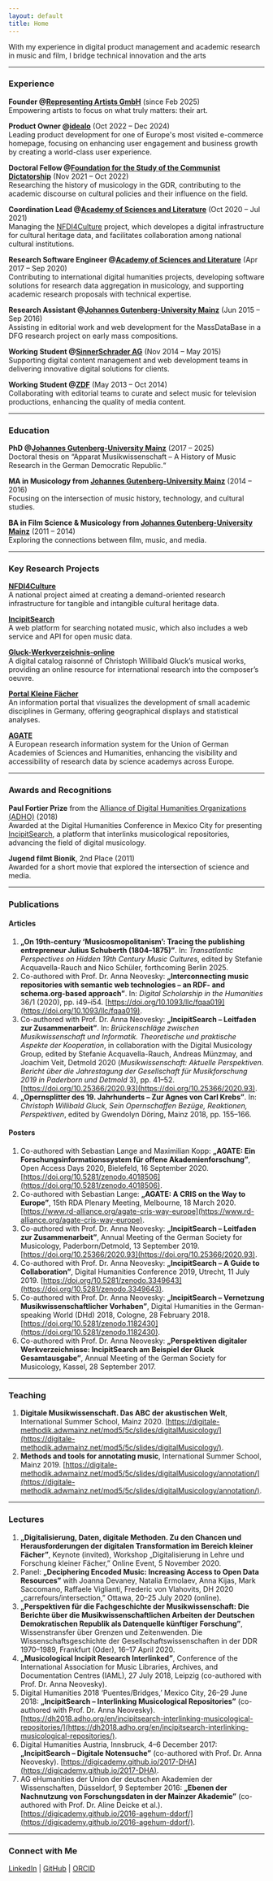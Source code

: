 ```yaml
---
layout: default
title: Home
---
```


With my experience in digital product management and academic research in music and film, I bridge technical innovation and the arts

---

### Experience

**Founder @[Representing Artists GmbH]((https://www.representingartists.com))** (since Feb 2025)  
Empowering artists to focus on what truly matters: their art.

**Product Owner @[idealo](https://www.idealo.de)** (Oct 2022 – Dec 2024)  
Leading product development for one of Europe's most visited e-commerce homepage, focusing on enhancing user engagement and business growth by creating a world-class user experience.

**Doctoral Fellow @[Foundation for the Study of the Communist Dictatorship](https://www.bundesstiftung-aufarbeitung.de)** (Nov 2021 – Oct 2022)  
Researching the history of musicology in the GDR, contributing to the academic discourse on cultural policies and their influence on the field.

**Coordination Lead @[Academy of Sciences and Literature](https://www.adwmainz.de)** (Oct 2020 – Jul 2021)  
Managing the [NFDI4Culture](https://nfdi4culture.de/) project, which developes a digital infrastructure for cultural heritage data, and facilitates collaboration among national cultural institutions.

**Research Software Engineer @[Academy of Sciences and Literature](https://www.adwmainz.de)** (Apr 2017 – Sep 2020)  
Contributing to international digital humanities projects, developing software solutions for research data aggregation in musicology, and supporting academic research proposals with technical expertise.

**Research Assistant @[Johannes Gutenberg-University Mainz](https://www.uni-mainz.de)** (Jun 2015 – Sep 2016)  
Assisting in editorial work and web development for the MassDataBase in a DFG research project on early mass compositions.

**Working Student @[SinnerSchrader AG](https://www.sinnerschrader.com)** (Nov 2014 – May 2015)  
Supporting digital content management and web development teams in delivering innovative digital solutions for clients.

**Working Student @[ZDF](https://www.zdf.de)** (May 2013 – Oct 2014)  
Collaborating with editorial teams to curate and select music for television productions, enhancing the quality of media content.

---

### Education

**PhD @[Johannes Gutenberg-University Mainz](https://www.uni-mainz.de)** (2017 – 2025)  
Doctoral thesis on “Apparat Musikwissenschaft – A History of Music Research in the German Democratic Republic.“

**MA in Musicology from [Johannes Gutenberg-University Mainz](https://www.uni-mainz.de)** (2014 – 2016)  
Focusing on the intersection of music history, technology, and cultural studies.

**BA in Film Science & Musicology from [Johannes Gutenberg-University Mainz](https://www.uni-mainz.de)** (2011 – 2014)  
Exploring the connections between film, music, and media.

---

### Key Research Projects

**[NFDI4Culture](https://nfdi4culture.de)**  
A national project aimed at creating a demand-oriented research infrastructure for tangible and intangible cultural heritage data.

**[IncipitSearch](https://incipitsearch.adwmainz.net)**  
A web platform for searching notated music, which also includes a web service and API for open music data.

**[Gluck-Werkverzeichnis-online](https://www.gluck-gesamtausgabe.de)**  
A digital catalog raisonné of Christoph Willibald Gluck’s musical works, providing an online resource for international research into the composer’s oeuvre.

**[Portal Kleine Fächer](https://www.kleinefaecher.de)**  
An information portal that visualizes the development of small academic disciplines in Germany, offering geographical displays and statistical analyses.

**[AGATE](https://agate.academy)**  
A European research information system for the Union of German Academies of Sciences and Humanities, enhancing the visibility and accessibility of research data by science academys across Europe.

---

### Awards and Recognitions

**Paul Fortier Prize** from the [Alliance of Digital Humanities Organizations (ADHO)](https://www.adho.org) (2018)  
Awarded at the Digital Humanities Conference in Mexico City for presenting [IncipitSearch](https://dh2018.adho.org/en/incipitsearch-interlinking-musicological-repositories/), a platform that interlinks musicological repositories, advancing the field of digital musicology.

**Jugend filmt Bionik**, 2nd Place (2011)  
Awarded for a short movie that explored the intersection of science and media.

---

### Publications

#### Articles

1. **„On 19th-century ‘Musicosmopolitanism’: Tracing the publishing entrepreneur Julius Schuberth (1804–1875)”**. In: *Transatlantic Perspectives on Hidden 19th Century Music Cultures*, edited by Stefanie Acquavella-Rauch and Nico Schüler, forthcoming Berlin 2025.
2. Co-authored with Prof. Dr. Anna Neovesky: **„Interconnecting music repositories with semantic web technologies – an RDF- and schema.org-based approach”**. In: *Digital Scholarship in the Humanities* 36/1 (2020), pp. i49–i54. [https://doi.org/10.1093/llc/fqaa019](https://doi.org/10.1093/llc/fqaa019).
3. Co-authored with Prof. Dr. Anna Neovesky: **„IncipitSearch – Leitfaden zur Zusammenarbeit”**. In: *Brückenschläge zwischen Musikwissenschaft und Informatik. Theoretische und praktische Aspekte der Kooperation*, in collaboration with the Digital Musicology Group, edited by Stefanie Acquavella-Rauch, Andreas Münzmay, and Joachim Veit, Detmold 2020 (*Musikwissenschaft: Aktuelle Perspektiven. Bericht über die Jahrestagung der Gesellschaft für Musikforschung 2019 in Paderborn und Detmold* 3), pp. 41–52. [https://doi.org/10.25366/2020.93](https://doi.org/10.25366/2020.93).
4. **„Opernsplitter des 19. Jahrhunderts – Zur Agnes von Carl Krebs”**. In: *Christoph Willibald Gluck, Sein Opernschaffen Bezüge, Reaktionen, Perspektiven*, edited by Gwendolyn Döring, Mainz 2018, pp. 155–166.

#### Posters

1. Co-authored with Sebastian Lange and Maximilian Kopp: **„AGATE: Ein Forschungsinformationssystem für offene Akademienforschung”**, Open Access Days 2020, Bielefeld, 16 September 2020. [https://doi.org/10.5281/zenodo.4018506](https://doi.org/10.5281/zenodo.4018506).
2. Co-authored with Sebastian Lange: **„AGATE: A CRIS on the Way to Europe”**, 15th RDA Plenary Meeting, Melbourne, 18 March 2020. [https://www.rd-alliance.org/agate-cris-way-europe](https://www.rd-alliance.org/agate-cris-way-europe).
3. Co-authored with Prof. Dr. Anna Neovesky: **„IncipitSearch – Leitfaden zur Zusammenarbeit”**, Annual Meeting of the German Society for Musicology, Paderborn/Detmold, 13 September 2019. [https://doi.org/10.25366/2020.93](https://doi.org/10.25366/2020.93).
4. Co-authored with Prof. Dr. Anna Neovesky: **„IncipitSearch – A Guide to Collaboration”**, Digital Humanities Conference 2019, Utrecht, 11 July 2019. [https://doi.org/10.5281/zenodo.3349643](https://doi.org/10.5281/zenodo.3349643).
5. Co-authored with Prof. Dr. Anna Neovesky: **„IncipitSearch – Vernetzung Musikwissenschaftlicher Vorhaben”**, Digital Humanities in the German-speaking World (DHd) 2018, Cologne, 28 February 2018. [https://doi.org/10.5281/zenodo.1182430](https://doi.org/10.5281/zenodo.1182430).
6. Co-authored with Prof. Dr. Anna Neovesky: **„Perspektiven digitaler Werkverzeichnisse: IncipitSearch am Beispiel der Gluck Gesamtausgabe”**, Annual Meeting of the German Society for Musicology, Kassel, 28 September 2017.

---

### Teaching

1. **Digitale Musikwissenschaft. Das ABC der akustischen Welt**, International Summer School, Mainz 2020. [https://digitale-methodik.adwmainz.net/mod5/5c/slides/digitalMusicology/](https://digitale-methodik.adwmainz.net/mod5/5c/slides/digitalMusicology/).
2. **Methods and tools for annotating music**, International Summer School, Mainz 2019. [https://digitale-methodik.adwmainz.net/mod5/5c/slides/digitalMusicology/annotation/](https://digitale-methodik.adwmainz.net/mod5/5c/slides/digitalMusicology/annotation/).

---

### Lectures

1. **„Digitalisierung, Daten, digitale Methoden. Zu den Chancen und Herausforderungen der digitalen Transformation im Bereich kleiner Fächer”**, Keynote (invited), Workshop „Digitalisierung in Lehre und Forschung kleiner Fächer,” Online Event, 5 November 2020.
2. Panel: **„Deciphering Encoded Music: Increasing Access to Open Data Resources”** with Joanna Devaney, Natalia Ermolaev, Anna Kijas, Mark Saccomano, Raffaele Viglianti, Frederic von Vlahovits, DH 2020 „carrefours/intersection,” Ottawa, 20–25 July 2020 (online).
3. **„Perspektiven für die Fachgeschichte der Musikwissenschaft: Die Berichte über die Musikwissenschaftlichen Arbeiten der Deutschen Demokratischen Republik als Datenquelle künftiger Forschung”**, Wissenstransfer über Grenzen und Zeitenwenden. Die Wissenschaftsgeschichte der Gesellschaftswissenschaften in der DDR 1970–1989, Frankfurt (Oder), 16–17 April 2020.
4. **„Musicological Incipit Research Interlinked”**, Conference of the International Association for Music Libraries, Archives, and Documentation Centres (IAML), 27 July 2018, Leipzig (co-authored with Prof. Dr. Anna Neovesky).
5. Digital Humanities 2018 ‘Puentes/Bridges,’ Mexico City, 26–29 June 2018: **„IncipitSearch – Interlinking Musicological Repositories”** (co-authored with Prof. Dr. Anna Neovesky). [https://dh2018.adho.org/en/incipitsearch-interlinking-musicological-repositories/](https://dh2018.adho.org/en/incipitsearch-interlinking-musicological-repositories/).
6. Digital Humanities Austria, Innsbruck, 4–6 December 2017: **„IncipitSearch – Digitale Notensuche”** (co-authored with Prof. Dr. Anna Neovesky). [https://digicademy.github.io/2017-DHA](https://digicademy.github.io/2017-DHA).
7. AG eHumanities der Union der deutschen Akademien der Wissenschaften, Düsseldorf, 9 September 2016: **„Ebenen der Nachnutzung von Forschungsdaten in der Mainzer Akademie”** (co-authored with Prof. Dr. Aline Deicke et al.). [https://digicademy.github.io/2016-agehum-ddorf/](https://digicademy.github.io/2016-agehum-ddorf/).

---

### Connect with Me

[LinkedIn](https://www.linkedin.com/in/vonvlaho/) \| [GitHub](https://github.com/vonvlaho) \| [ORCID](https://orcid.org/0000-0002-8111-6405)
